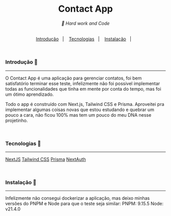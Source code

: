 <div align="center">
    <h1 margin="0">
        Contact App
    </h1>
</div>

<h6 align="center">
    🥋 Hard work and Code 
</h6>


<p align="center">
    <a href="#introduction">Introdução</a>&nbsp;&nbsp;&nbsp;|&nbsp;&nbsp;&nbsp;
    <a href="#tecnologies">Tecnologias</a>&nbsp;&nbsp;&nbsp;|&nbsp;&nbsp;&nbsp;
    <a href="#install">Instalação</a>&nbsp;&nbsp;&nbsp;|&nbsp;&nbsp;&nbsp;
</p>

<br />

<h3 id="introduction">Introdução 🏁</h3>
    <hr />
    <p>
        O Contact App é uma aplicação para gerenciar contatos, foi bem satisfatório terminar esse teste, infelizmente não foi possivel implementar todas as funcionalidades que tinha em mente por conta do tempo, mas foi um ótimo aprendizado.
    </p>
    <p>
        Todo o app é construído com Next.js, Tailwind CSS e Prisma. Aproveitei pra implementar algumas coisas novas que estou estudando e quebrar um pouco a cara, não ficou 100% mas tem um pouco do meu DNA nesse projetinho.
    </p>
<br>

<h3 id="tecnologies">Tecnologias 🚀</h3>
<hr />

<a href="https://nextjs.org/">NextJS</a>
<a href="https://tailwindcss.com/">Tailwind CSS</a>
<a href="https://prisma.io/">Prisma</a>
<a href="https://next-auth.js.org/">NextAuth</a>

<br>

<h3 id="install">Instalação 📲</h3>
<hr />
    <p>
        Infelizmente não consegui dockerizar a aplicação, mas deixo minhas versões do PNPM e Node para que o 
        teste seja similar:
        PNPM: 9.15.5
        Node: v21.4.0
    </p>
<br>
